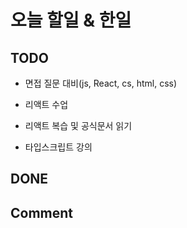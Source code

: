 # 오늘 할일 & 한일

## TODO

- 면접 질문 대비(js, React, cs, html, css)

- 리액트 수업

- 리액트 복습 및 공식문서 읽기

- 타입스크립트 강의

## DONE

## Comment
